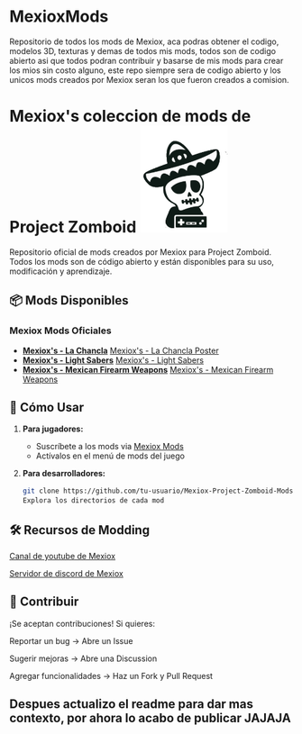 # MexioxMods

Repositorio de todos los mods de Mexiox, aca podras obtener el codigo, modelos 3D, texturas y demas de todos mis mods, todos son de codigo abierto asi que todos podran contribuir y basarse de mis mods para crear los mios sin costo alguno, este repo siempre sera de codigo abierto y los unicos mods creados por Mexiox seran los que fueron creados a comision.

# Mexiox's coleccion de mods de Project Zomboid ![Mexiox Logo](MexioxLogo.png)

Repositorio oficial de mods creados por Mexiox para Project Zomboid. Todos los mods son de código abierto y están disponibles para su uso, modificación y aprendizaje.

## 📦 Mods Disponibles

### Mexiox Mods Oficiales

- **[Mexiox's - La Chancla](https://steamcommunity.com/sharedfiles/filedetails/?id=2883035657)**
  [Mexiox's - La Chancla Poster](posterimagexd.png)
- **[Mexiox's - Light Sabers](https://steamcommunity.com/sharedfiles/filedetails/?id=2927454765)**
  [Mexiox's - Light Sabers](posterimagexd.png)
- **[Mexiox's - Mexican Firearm Weapons](https://steamcommunity.com/sharedfiles/filedetails/?id=2882852956)**
  [Mexiox's - Mexican Firearm Weapons](posterimagexd.png)

## 🚀 Cómo Usar

1. **Para jugadores:**

   - Suscríbete a los mods via [Mexiox Mods](https://steamcommunity.com/profiles/76561199036949265/myworkshopfiles/?appid=108600)
   - Actívalos en el menú de mods del juego

2. **Para desarrolladores:**
   ```bash
   git clone https://github.com/tu-usuario/Mexiox-Project-Zomboid-Mods.git
   Explora los directorios de cada mod
   ```

## 🛠 Recursos de Modding

[Canal de youtube de Mexiox](https://www.youtube.com/@mexioxstudios)

[Servidor de discord de Mexiox](https://discord.gg/xykfphXyN4)

## 🤝 Contribuir

¡Se aceptan contribuciones! Si quieres:

Reportar un bug → Abre un Issue

Sugerir mejoras → Abre una Discussion

Agregar funcionalidades → Haz un Fork y Pull Request

## Despues actualizo el readme para dar mas contexto, por ahora lo acabo de publicar JAJAJA

